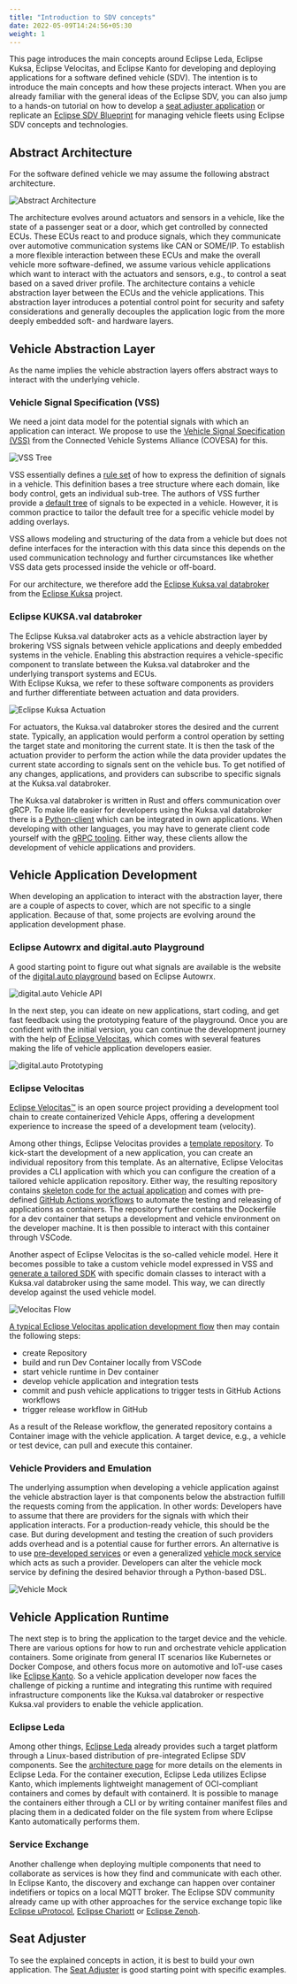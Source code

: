 ```yaml
---
title: "Introduction to SDV concepts"
date: 2022-05-09T14:24:56+05:30
weight: 1
---
```


This page introduces the main concepts around Eclipse Leda, Eclipse Kuksa, Eclipse Velocitas, and Eclipse Kanto for
developing and deploying applications for a software defined vehicle (SDV).
The intention is to introduce the main concepts and how these projects interact. When you are already familiar with the general ideas of the Eclipse SDV, 
you can also jump to a hands-on tutorial on how to develop a [seat adjuster application](../../app-deployment/seat-adjuster) or
replicate an [Eclipse SDV Blueprint](https://github.com/eclipse-sdv-blueprints/fleet-management) for managing vehicle fleets using Eclipse SDV concepts and technologies.

## Abstract Architecture

For the software defined vehicle we may assume the following abstract architecture.

![Abstract Architecture](abstract-architecture.png)

The architecture evolves around actuators and sensors in a vehicle, like the state of a passenger seat or a door, which get controlled by connected ECUs.
These ECUs react to and produce signals, which they communicate over automotive communication systems like CAN or SOME/IP.
To establish a more flexible interaction between these ECUs and make the overall vehicle more software-defined, we assume various vehicle applications which
want to interact with the actuators and sensors, e.g., to control a seat based on a saved driver profile.
The architecture contains a vehicle abstraction layer between the ECUs and the vehicle applications.
This abstraction layer introduces a potential control point for security and safety considerations and generally decouples the application logic
from the more deeply embedded soft- and hardware layers.

## Vehicle Abstraction Layer

As the name implies the vehicle abstraction layers offers abstract ways to interact with the underlying vehicle.

### Vehicle Signal Specification (VSS)

We need a joint data model for the potential signals with which an application can interact. We propose to use the
[Vehicle Signal Specification (VSS)](https://covesa.github.io/vehicle_signal_specification/introduction/overview/) from
the Connected Vehicle Systems Alliance (COVESA) for this.

![VSS Tree](vss-tree.png)

VSS essentially defines a [rule set](https://covesa.github.io/vehicle_signal_specification/rule_set/) of how to express the definition of signals in a vehicle.
This definition bases a tree structure where each domain, like body control, gets an individual sub-tree.
The authors of VSS further provide a [default tree](https://github.com/COVESA/vehicle_signal_specification/tree/master/spec) of signals to be expected in a vehicle.
However, it is common practice to tailor the default tree for a specific vehicle model by adding overlays.

VSS allows modeling and structuring of the data from a vehicle but does not define interfaces for the interaction with this data since this depends on the used
communication technology and further circumstances like whether VSS data gets processed inside the vehicle or off-board.

For our architecture, we therefore add the [Eclipse Kuksa.val databroker](https://github.com/eclipse/kuksa.val/tree/master/kuksa_databroker)
from the [Eclipse Kuksa](https://eclipse-kuksa.github.io/kuksa-website/) project.

### Eclipse KUKSA.val databroker
The Eclipse Kuksa.val databroker acts as a vehicle abstraction layer by brokering VSS signals between vehicle applications
and deeply embedded systems in the vehicle. Enabling this abstraction requires a vehicle-specific component to translate between the Kuksa.val databroker and
the underlying transport systems and ECUs.  
With Eclipse Kuksa, we refer to these software components as providers and further differentiate between actuation and data providers.

![Eclipse Kuksa Actuation](kuksa-actuation.png)

For actuators, the Kuksa.val databroker stores the desired and the current state. Typically, an application would perform a control operation by setting
the target state and monitoring the current state. It is then the task of the actuation provider to perform the action while the data provider updates
the current state according to signals sent on the vehicle bus.
To get notified of any changes, applications, and providers can subscribe to specific signals at the Kuksa.val databroker.

The Kuksa.val databroker is written in Rust and offers communication over gRCP. To make life easier for developers using the Kuksa.val databroker there is a
[Python-client](https://github.com/eclipse/kuksa.val/blob/master/kuksa-client/docs/main.md) which can be integrated in own applications.
When developing with other languages, you may have to generate client code yourself with the [gRPC tooling](https://grpc.io/docs/languages/).
Either way, these clients allow the development of vehicle applications and providers.

## Vehicle Application Development

When developing an application to interact with the abstraction layer, there are a couple of aspects to cover, which are not specific to a single application.
Because of that, some projects are evolving around the application development phase.

### Eclipse Autowrx and digital.auto Playground

A good starting point to figure out what signals are available is the website of the [digital.auto playground](https://digitalauto.netlify.app) based on Eclipse Autowrx.

![digital.auto Vehicle API](digitalauto-vehicle-api.png)

In the next step, you can ideate on new applications, start coding, and get fast feedback using the prototyping feature of the playground.
Once you are confident with the initial version, you can continue the development journey with the help of [Eclipse Velocitas](https://eclipse.dev/velocitas/), 
which comes with several features making the life of vehicle application developers easier.

![digital.auto Prototyping](digitalauto-prototype.png)

### Eclipse Velocitas
[Eclipse Velocitas™](https://eclipse.dev/velocitas/docs/about/#product) is an open source project providing a development tool chain to create containerized Vehicle Apps, offering a development experience to increase the speed of a development team (velocity).

Among other things, Eclipse Velocitas provides a [template repository](https://github.com/eclipse-velocitas/vehicle-app-python-template).
To kick-start the development of a new application, you can create an individual repository from this template.
As an alternative, Eclipse Velocitas provides a CLI application with which you can configure the creation of a tailored vehicle application repository.
Either way, the resulting repository contains [skeleton code for the actual application](https://github.com/eclipse-velocitas/vehicle-app-python-template/blob/main/app/src/main.py)
and comes with pre-defined [GitHub Actions workflows](https://github.com/eclipse-velocitas/vehicle-app-python-template/tree/main/.github) to automate
the testing and releasing of applications as containers.
The repository further contains the Dockerfile for a dev container that setups a development and vehicle environment on the developer machine.
It is then possible to interact with this container through VSCode.

Another aspect of Eclipse Velocitas is the so-called vehicle model. Here it becomes possible to take a custom vehicle model expressed in
VSS and [generate a tailored SDK](https://github.com/eclipse-velocitas/vehicle-model-generator) with specific domain classes to interact
with a Kuksa.val databroker using the same model.
This way, we can directly develop against the used vehicle model.

![Velocitas Flow](velocitas-flow.png)

<!-- TODO make this text describing the picture -->
[A typical Eclipse Velocitas application development flow](https://eclipse.dev/velocitas/docs/tutorials/quickstart/) then may contain the following steps:

* create Repository
* build and run Dev Container locally from VSCode
* start vehicle runtime in Dev container
* develop vehicle application and integration tests
* commit and push vehicle applications to trigger tests in GitHub Actions workflows
* trigger release workflow in GitHub

As a result of the Release workflow, the generated repository contains a Container image with the vehicle application.
A target device, e.g., a vehicle or test device, can pull and execute this container.

### Vehicle Providers and Emulation

The underlying assumption when developing a vehicle application against the vehicle abstraction layer is that components below the abstraction fulfill
the requests coming from the application. In other words: Developers have to assume that there are providers for the signals with which their application interacts.
For a production-ready vehicle, this should be the case. But during development and testing the creation of such providers adds overhead and
is a potential cause for further errors. An alternative is to use [pre-developed services](https://github.com/eclipse/kuksa.val.services) or
even a generalized [vehicle mock service](https://github.com/eclipse/kuksa.val.services/tree/main/mock_service) which acts as such a provider.
Developers can alter the vehicle mock service by defining the desired behavior through a Python-based DSL.

![Vehicle Mock](vehicle-mock.png)

## Vehicle Application Runtime

The next step is to bring the application to the target device and the vehicle. There are various options for how to run and orchestrate vehicle application containers.
Some originate from general IT scenarios like Kubernetes or Docker Compose, and others focus more on automotive and IoT-use cases like [Eclipse Kanto](https://eclipse.dev/kanto/).
So a vehicle application developer now faces the challenge of picking a runtime and integrating this runtime with required infrastructure components like
the Kuksa.val databroker or respective Kuksa.val providers to enable the vehicle application.

### Eclipse Leda

Among other things, [Eclipse Leda](https://eclipse-leda.github.io/leda/) already provides such a target platform through a Linux-based distribution of pre-integrated Eclipse SDV components.
See the [architecture page](../../about/architecture/) for more details on the elements in Eclipse Leda.
For the container execution, Eclipse Leda utilizes Eclipse Kanto, which implements lightweight management of OCI-compliant containers and comes by default with containerd.
It is possible to manage the containers either through a CLI or by writing container manifest files and placing them in a dedicated folder on the file system
from where Eclipse Kanto automatically performs them.

### Service Exchange

Another challenge when deploying multiple components that need to collaborate as services is how they find and communicate with each other.
In Eclipse Kanto, the discovery and exchange can happen over container indetifiers or topics on a local MQTT broker. 
The Eclipse SDV community already came up with other approaches for the service exchange topic like [Eclipse uProtocol](https://github.com/eclipse-uprotocol), 
[Eclipse Chariott](https://github.com/eclipse-chariott/chariott) or [Eclipse Zenoh](https://zenoh.io).

## Seat Adjuster

To see the explained concepts in action, it is best to build your own application. The [Seat Adjuster](../../app-deployment/seat-adjuster)
is good starting point with specific examples.
